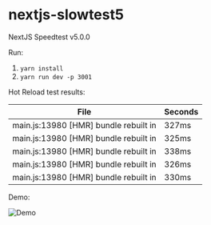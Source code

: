 # nextjs-slowtest5
NextJS Speedtest v5.0.0

Run:
1) `yarn install`
2) `yarn run dev -p 3001`

Hot Reload test results:

File | Seconds
--- | ---
main.js:13980 [HMR] bundle rebuilt in | 327ms
main.js:13980 [HMR] bundle rebuilt in | 325ms
main.js:13980 [HMR] bundle rebuilt in | 338ms
main.js:13980 [HMR] bundle rebuilt in | 326ms
main.js:13980 [HMR] bundle rebuilt in | 330ms

Demo:

![Demo](https://raw.githubusercontent.com/plag/nextjs-slowtest5/master/next5.gif)
